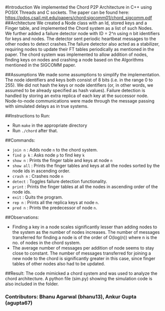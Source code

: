 #Introduction
We implemented the Chord P2P Architecture in C++ using POSIX Threads and C sockets. The paper can be found here: https://pdos.csail.mit.edu/papers/chord:sigcomm01/chord_sigcomm.pdf</br>
##Architecture
We created a Node class with an Id, stored keys and a Finger table, and implemented the Chord system as a list of such Nodes. We further added a failure detector node with ID = 2^n using n bit identifiers for keys and nodes. The detector sent periodic heartbeat messages to the other nodes to detect crashes.The failure detector also acted as a stabilizer, requiring nodes to update their FT tables periodically as mentioned in the paper. The chord system was implemented to allow addition of nodes, finding keys on nodes and crashing a node based on the Algorithms mentioned in the SIGCOMM paper. 

##Assumptions
We made some assumptions to simplify the implementation. The node identifiers and keys both consist of 8 bits (i.e. in the range 0 to 255). We did not hash the keys or node identifiers (or, in other words, we assumed to be already specified as hash values). Failure detection is handled by storing an extra replica of each key at the successor node. Node-to-node communications were made through the message passing with simulated delays as in true systems.</br>

##Instructions to Run:
- Run `make` in the appropriate directory
- Run `./chord` after that.

##Commands:
- `join n`   :    Adds node `n` to the chord system.
- `find p k` :    Asks node `p` to find key `k`
- `show n`   :    Prints the finger table and keys at node `n`
- `show all` :    Prints the finger tables and keys at all the nodes sorted by the node ids in ascending order.
- `crash n`  :    Crashes node `n`
- `detect`   :    Toggles failure detection functionality.
- `print`    :    Prints the finger tables at all the nodes in ascending order of the node ids.
- `exit`     :    Quits the program.
- `rep n`    :    Prints all the replica keys at node `n`.
- `pred n`   :    Prints the predecessor of node `n`.

  
##Observations:
- Finding a key in a node scales significantly lesser than adding nodes to the system as the number of nodes increases. The number of messages transferred for finding a node is of the order of O(log(n)) where n is the no. of nodes in the chord system.
- The average number of messages per addition of node seems to stay close to constant. The number of messages transferred for joining a new node to the chord is significantly greater in this case, since finger tables of other nodes also had to be updated.

##Result:
The code mimicked a chord system and was used to analyze the chord architecture. A python file (sim.py) showing the simulation code is also included in the folder.

### Contributors: Bhanu Agarwal (bhanu13), Ankur Gupta (agupta67)